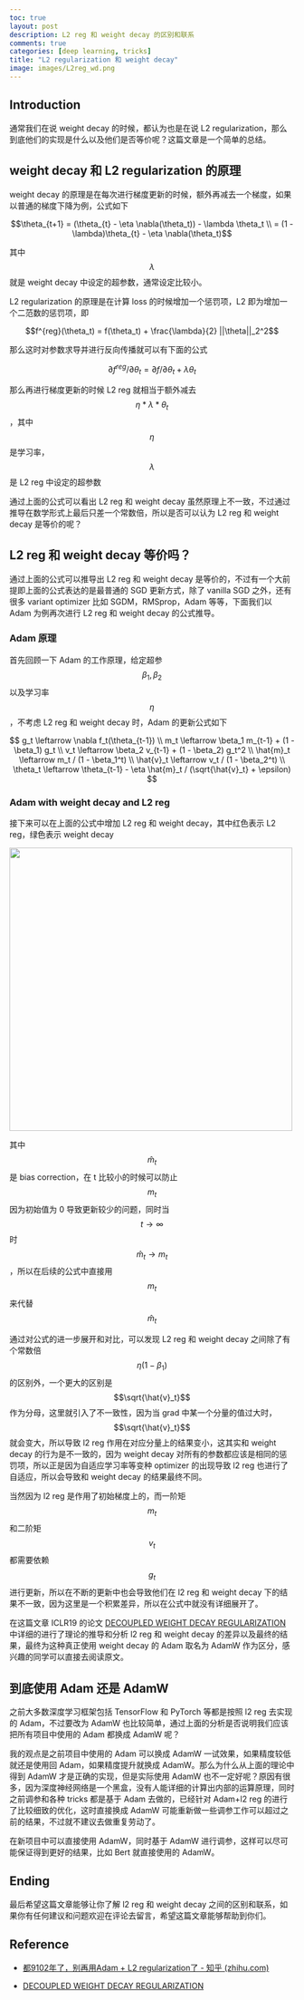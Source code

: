 ```yaml
---
toc: true
layout: post
description: L2 reg 和 weight decay 的区别和联系
comments: true
categories: [deep learning, tricks]
title: "L2 regularization 和 weight decay"
image: images/L2reg_wd.png
---
```


## Introduction

通常我们在说 weight decay 的时候，都认为也是在说 L2 regularization，那么到底他们的实现是什么以及他们是否等价呢？这篇文章是一个简单的总结。

## weight decay 和 L2 regularization 的原理

weight decay 的原理是在每次进行梯度更新的时候，额外再减去一个梯度，如果以普通的梯度下降为例，公式如下

$$\theta_{t+1} = (\theta_{t} - \eta \nabla(\theta_t)) - \lambda \theta_t \\ = (1 - \lambda)\theta_{t} - \eta \nabla(\theta_t)$$

其中 $$\lambda$$ 就是 weight decay 中设定的超参数，通常设定比较小。

L2 regularization 的原理是在计算 loss 的时候增加一个惩罚项，L2 即为增加一个二范数的惩罚项，即

$$f^{reg}(\theta_t) = f(\theta_t) + \frac{\lambda}{2} ||\theta||_2^2$$

那么这时对参数求导并进行反向传播就可以有下面的公式

$$\partial f^{reg} / \partial \theta_t = \partial f / \partial \theta_t + \lambda \theta_t$$

那么再进行梯度更新的时候 L2 reg 就相当于额外减去 $$\eta * \lambda * \theta_t$$，其中 $$\eta$$ 是学习率，$$\lambda$$ 是 L2 reg 中设定的超参数

通过上面的公式可以看出 L2 reg 和 weight decay 虽然原理上不一致，不过通过推导在数学形式上最后只差一个常数倍，所以是否可以认为 L2 reg 和 weight decay 是等价的呢？

## L2 reg 和 weight decay 等价吗？

通过上面的公式可以推导出 L2 reg 和 weight decay 是等价的，不过有一个大前提即上面的公式表达的是最普通的 SGD 更新方式，除了 vanilla SGD 之外，还有很多 variant optimizer 比如 SGDM，RMSprop，Adam 等等，下面我们以 Adam 为例再次进行 L2 reg 和 weight decay 的公式推导。

### Adam 原理

首先回顾一下 Adam 的工作原理，给定超参 $$\beta_1, \beta_2$$ 以及学习率 $$\eta$$，不考虑 L2 reg 和 weight decay 时，Adam 的更新公式如下

$$
g_t \leftarrow \nabla f_t(\theta_{t-1}) \\
m_t \leftarrow \beta_1 m_{t-1} + (1 - \beta_1) g_t \\
v_t \leftarrow \beta_2 v_{t-1} + (1 - \beta_2) g_t^2 \\
\hat{m}_t \leftarrow m_t / (1 - \beta_1^t) \\
\hat{v}_t \leftarrow v_t / (1 - \beta_2^t) \\
\theta_t \leftarrow \theta_{t-1} - \eta \hat{m}_t / (\sqrt{\hat{v}_t} + \epsilon)
$$

### Adam with weight decay and L2 reg

接下来可以在上面的公式中增加 L2 reg 和 weight decay，其中红色表示 L2 reg，绿色表示 weight decay

<img src="https://firebasestorage.googleapis.com/v0/b/firescript-577a2.appspot.com/o/imgs%2Fapp%2FSherlockWorkspace%2FM-utwDvnVc.png?alt=media&token=33fc7b6f-3bfa-4bec-badc-37d6b1493e6d" width="500"/>


其中 $$\hat{m}_t$$ 是 bias correction，在 t 比较小的时候可以防止 $$m_t$$ 因为初始值为 0 导致更新较少的问题，同时当 $$t \rightarrow \infty $$ 时 $$\hat{m}_t \rightarrow m_t$$，所以在后续的公式中直接用 $$m_t$$ 来代替 $$\hat{m}_t$$

通过对公式的进一步展开和对比，可以发现 L2 reg 和 weight decay 之间除了有个常数倍 $$\eta(1-\beta_1)$$ 的区别外，一个更大的区别是 $$\sqrt{\hat{v}_t}$$ 作为分母，这里就引入了不一致性，因为当 grad 中某一个分量的值过大时，$$\sqrt{\hat{v}_t}$$ 就会变大，所以导致 l2 reg 作用在对应分量上的结果变小，这其实和 weight decay 的行为是不一致的，因为 weight decay 对所有的参数都应该是相同的惩罚项，所以正是因为自适应学习率等变种 optimizer 的出现导致 l2 reg 也进行了自适应，所以会导致和 weight decay 的结果最终不同。

当然因为 l2 reg 是作用了初始梯度上的，而一阶矩 $$m_t$$ 和二阶矩 $$v_t$$ 都需要依赖 $$g_t$$ 进行更新，所以在不断的更新中也会导致他们在 l2 reg 和 weight decay 下的结果不一致，因为这里是一个积累差异，所以在公式中就没有详细展开了。

在这篇文章 ICLR19 的论文 [DECOUPLED WEIGHT DECAY REGULARIZATION](https://arxiv.org/pdf/1711.05101.pdf) 中详细的进行了理论的推导和分析 l2 reg 和 weight decay 的差异以及最终的结果，最终为这种真正使用 weight decay 的 Adam 取名为 AdamW 作为区分，感兴趣的同学可以直接去阅读原文。

## 到底使用 Adam 还是 AdamW

之前大多数深度学习框架包括 TensorFlow 和 PyTorch 等都是按照 l2 reg 去实现的 Adam，不过要改为 AdamW 也比较简单，通过上面的分析是否说明我们应该把所有项目中使用的 Adam 都换成 AdamW 呢？

我的观点是之前项目中使用的 Adam 可以换成 AdamW 一试效果，如果精度较低就还是使用回 Adam，如果精度提升就换成 AdamW。那么为什么从上面的理论中得到 AdamW 才是正确的实现，但是实际使用 AdamW 也不一定好呢？原因有很多，因为深度神经网络是一个黑盒，没有人能详细的计算出内部的运算原理，同时之前调参和各种 tricks 都是基于 Adam 去做的，已经针对 Adam+l2 reg 的进行了比较细致的优化，这时直接换成 AdamW 可能重新做一些调参工作可以超过之前的结果，不过就不建议去做重复劳动了。

在新项目中可以直接使用 AdamW，同时基于 AdamW 进行调参，这样可以尽可能保证得到更好的结果，比如 Bert 就直接使用的 AdamW。

## Ending

最后希望这篇文章能够让你了解 l2 reg 和 weight decay 之间的区别和联系，如果你有任何建议和问题欢迎在评论去留言，希望这篇文章能够帮助到你们。

## Reference

- [都9102年了，别再用Adam + L2 regularization了 - 知乎 (zhihu.com)](https://zhuanlan.zhihu.com/p/63982470)

- [DECOUPLED WEIGHT DECAY REGULARIZATION](https://arxiv.org/pdf/1711.05101.pdf)
